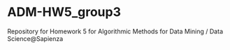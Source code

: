 # ADM-HW5_group3
Repository for Homework 5 for Algorithmic Methods for Data Mining / Data Science@Sapienza
